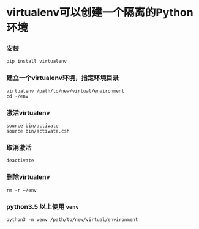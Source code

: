 # virtualenv可以创建一个隔离的Python环境

### 安装

```
pip install virtualenv
```
### 建立一个virtualenv环境，指定环境目录

```
virtualenv /path/to/new/virtual/environment
cd ~/env
```
### 激活virtualenv

```
source bin/activate
source bin/activate.csh
```
### 取消激活

```
deactivate
```
### 删除virtualenv

```
rm -r ~/env
```
### python3.5 以上使用 `venv`
```
python3 -m venv /path/to/new/virtual/environment
```